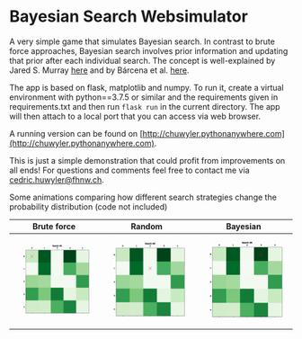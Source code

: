 # Bayesian Search Websimulator

A very simple game that simulates Bayesian search. In contrast to brute force approaches, Bayesian search involves prior information and updating that prior after each individual search. The concept is well-explained by Jared S. Murray [here](https://jaredsmurray.github.io/sta371h/files/05_bayes_rule%20(2).pdf) and by Bárcena et al. [here](https://www.tandfonline.com/doi/full/10.1080/10691898.2019.1608875).

The app is based on flask, matplotlib and numpy. To run it, create a virtual environment with python==3.7.5 or similar and the requirements given in requirements.txt and then run `flask run` in the current directory. The app will then attach to a local port that you can access via web browser.

A running version can be found on [http://chuwyler.pythonanywhere.com](http://chuwyler.pythonanywhere.com).

This is just a simple demonstration that could profit from improvements on all ends! For questions and comments feel free to contact me via [cedric.huwyler@fhnw.ch](mailto:cedric.huwyler@fhnw.ch).

Some animations comparing how different search strategies change the probability distribution (code not included)

| Brute force   | Random        | Bayesian      |
| ------------- | ------------- | ------------- |
| ![](https://raw.githubusercontent.com/chuwyler/bayesian_search_websimulator/main/animations/animation_bruteforce_search.gif)      |![](https://raw.githubusercontent.com/chuwyler/bayesian_search_websimulator/main/animations/animation_random_search.gif) | ![](https://raw.githubusercontent.com/chuwyler/bayesian_search_websimulator/main/animations/animation_bayesian_search.gif) |



